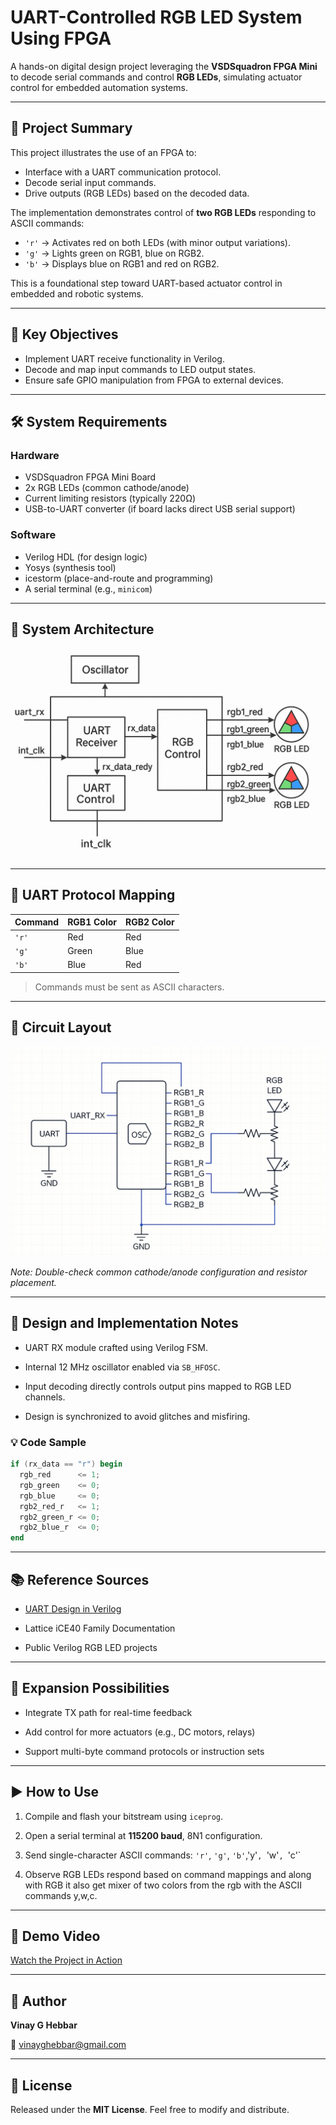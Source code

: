 
# UART-Controlled RGB LED System Using FPGA

A hands-on digital design project leveraging the **VSDSquadron FPGA Mini** to decode serial commands and control **RGB LEDs**, simulating actuator control for embedded automation systems.

---

## 📌 Project Summary

This project illustrates the use of an FPGA to:
- Interface with a UART communication protocol.
- Decode serial input commands.
- Drive outputs (RGB LEDs) based on the decoded data.

The implementation demonstrates control of **two RGB LEDs** responding to ASCII commands:
- `'r'` → Activates red on both LEDs (with minor output variations).
- `'g'` → Lights green on RGB1, blue on RGB2.
- `'b'` → Displays blue on RGB1 and red on RGB2.

This is a foundational step toward UART-based actuator control in embedded and robotic systems.

---

## 🎯 Key Objectives

- Implement UART receive functionality in Verilog.
- Decode and map input commands to LED output states.
- Ensure safe GPIO manipulation from FPGA to external devices.

---

## 🛠️ System Requirements

### Hardware
- VSDSquadron FPGA Mini Board
- 2x RGB LEDs (common cathode/anode)
- Current limiting resistors (typically 220Ω)
- USB-to-UART converter (if board lacks direct USB serial support)

### Software
- Verilog HDL (for design logic)
- Yosys (synthesis tool)
- icestorm (place-and-route and programming)
- A serial terminal (e.g., `minicom`)

---

## 🧱 System Architecture

![Block Diagram](https://github.com/VinayGHebbar/VSD_TASK_01/blob/main/task_five/block%20diagram.png)

---

## 📡 UART Protocol Mapping

| Command | RGB1 Color | RGB2 Color |
|---------|------------|------------|
| `'r'`   | Red        | Red        |
| `'g'`   | Green      | Blue       |
| `'b'`   | Blue       | Red        |

> Commands must be sent as ASCII characters.

---

## 🔌 Circuit Layout

![Circuit Diagram](https://github.com/VinayGHebbar/VSD_TASK_01/blob/main/task_five/circuit%20diagram.png)

*Note: Double-check common cathode/anode configuration and resistor placement.*

---

## 🔧 Design and Implementation Notes

- UART RX module crafted using Verilog FSM.

- Internal 12 MHz oscillator enabled via `SB_HFOSC`.

- Input decoding directly controls output pins mapped to RGB LED channels.

- Design is synchronized to avoid glitches and misfiring.


### 💡 Code Sample

```verilog
if (rx_data == "r") begin
  rgb_red      <= 1;
  rgb_green    <= 0;
  rgb_blue     <= 0;
  rgb2_red_r   <= 1;
  rgb2_green_r <= 0;
  rgb2_blue_r  <= 0;
end
```

---

## 📚 Reference Sources

- [UART Design in Verilog](https://www.fpga4student.com/2017/06/uart-serial-communication-in-verilog.html)

- Lattice iCE40 Family Documentation

- Public Verilog RGB LED projects


---

## 🚀 Expansion Possibilities

- Integrate TX path for real-time feedback

- Add control for more actuators (e.g., DC motors, relays)

- Support multi-byte command protocols or instruction sets


---

## ▶️ How to Use

1. Compile and flash your bitstream using `iceprog`.

2. Open a serial terminal at **115200 baud**, 8N1 configuration.

3. Send single-character ASCII commands: `'r'`, `'g'`, `'b'`,'y'`, `'w'`, `'c'`

4. Observe RGB LEDs respond based on command mappings and along with RGB it also get mixer of two colors from the rgb with the ASCII commands y,w,c.


---

## 🎥 Demo Video

[Watch the Project in Action](https://github.com/VinayGHebbar/VSD_TASK_01/blob/main/task_five/demo_video.mp4)

---

## 👤 Author

**Vinay G Hebbar**  

📧 vinayghebbar@gmail.com

---

## 📄 License

Released under the **MIT License**. Feel free to modify and distribute.

